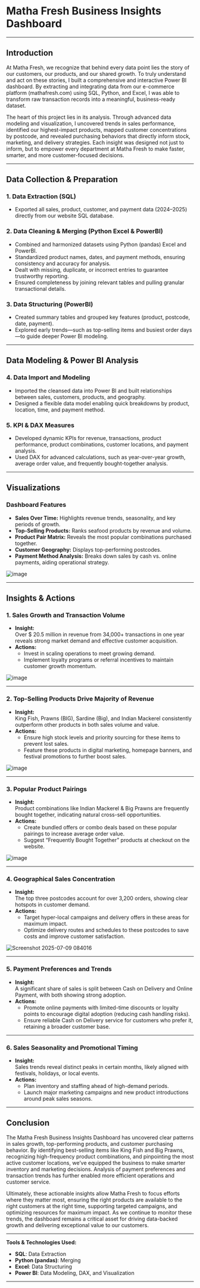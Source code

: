 # Matha Fresh Business Insights Dashboard

---

## Introduction

At Matha Fresh, we recognize that behind every data point lies the story of our customers, our products, and our shared growth. To truly understand and act on these stories, I built a comprehensive and interactive Power BI dashboard. By extracting and integrating data from our e-commerce platform (mathafresh.com) using SQL, Python, and Excel, I was able to transform raw transaction records into a meaningful, business-ready dataset.

The heart of this project lies in its analysis. Through advanced data modeling and visualization, I uncovered trends in sales performance, identified our highest-impact products, mapped customer concentrations by postcode, and revealed purchasing behaviors that directly inform stock, marketing, and delivery strategies. Each insight was designed not just to inform, but to empower every department at Matha Fresh to make faster, smarter, and more customer-focused decisions.

---

## Data Collection & Preparation

### 1. Data Extraction (SQL)
- Exported all sales, product, customer, and payment data (2024–2025) directly from our website SQL database.

 
### 2. Data Cleaning & Merging (Python Excel & PowerBI)
- Combined and harmonized datasets using Python (pandas) Excel and PowerBI.
- Standardized product names, dates, and payment methods, ensuring consistency and accuracy for analysis.
- Dealt with missing, duplicate, or incorrect entries to guarantee trustworthy reporting.
- Ensured completeness by joining relevant tables and pulling granular transactional details.

### 3. Data Structuring (PowerBI)
- Created summary tables and grouped key features (product, postcode, date, payment).
- Explored early trends—such as top-selling items and busiest order days—to guide deeper Power BI modeling.

---

## Data Modeling & Power BI Analysis

### 4. Data Import and Modeling
- Imported the cleansed data into Power BI and built relationships between sales, customers, products, and geography.
- Designed a flexible data model enabling quick breakdowns by product, location, time, and payment method.

### 5. KPI & DAX Measures
- Developed dynamic KPIs for revenue, transactions, product performance, product combinations, customer locations, and payment analysis.
- Used DAX for advanced calculations, such as year-over-year growth, average order value, and frequently bought-together analysis.

---

## Visualizations

### Dashboard Features
- **Sales Over Time:** Highlights revenue trends, seasonality, and key periods of growth.
- **Top-Selling Products:** Ranks seafood products by revenue and volume.
- **Product Pair Matrix:** Reveals the most popular combinations purchased together.
- **Customer Geography:** Displays top-performing postcodes.
- **Payment Method Analysis:** Breaks down sales by cash vs. online payments, aiding operational strategy.

![image](https://github.com/user-attachments/assets/9c3dc2f5-6694-4e50-993d-e92c7750384d)

---

## Insights & Actions

### 1. Sales Growth and Transaction Volume
- **Insight:**  
  Over $ 20.5 million in revenue from 34,000+ transactions in one year reveals strong market demand and effective customer acquisition.
- **Actions:**  
  - Invest in scaling operations to meet growing demand.
  - Implement loyalty programs or referral incentives to maintain customer growth momentum.
    
![image](https://github.com/user-attachments/assets/8686cec1-485a-4609-a12d-65dea6ef64e2)

---

### 2. Top-Selling Products Drive Majority of Revenue
- **Insight:**  
  King Fish, Prawns (BIG), Sardine (Big), and Indian Mackerel consistently outperform other products in both sales volume and value.
- **Actions:**  
  - Ensure high stock levels and priority sourcing for these items to prevent lost sales.
  - Feature these products in digital marketing, homepage banners, and festival promotions to further boost sales.
  
![image](https://github.com/user-attachments/assets/f121b947-3a61-4c11-abbf-1b406d39a563)

---

### 3. Popular Product Pairings
- **Insight:**  
  Product combinations like Indian Mackerel & Big Prawns are frequently bought together, indicating natural cross-sell opportunities.
- **Actions:**  
  - Create bundled offers or combo deals based on these popular pairings to increase average order value.
  - Suggest “Frequently Bought Together” products at checkout on the website.
  
![image](https://github.com/user-attachments/assets/121b0d42-1bf0-4fed-a4b5-9a07ac089429)

---

### 4. Geographical Sales Concentration
- **Insight:**  
  The top three postcodes account for over 3,200 orders, showing clear hotspots in customer demand.
- **Actions:**  
  - Target hyper-local campaigns and delivery offers in these areas for maximum impact.
  - Optimize delivery routes and schedules to these postcodes to save costs and improve customer satisfaction.

![Screenshot 2025-07-09 084016](https://github.com/user-attachments/assets/7ff68851-14ea-4ded-a113-229e69558651)

---

### 5. Payment Preferences and Trends
- **Insight:**  
  A significant share of sales is split between Cash on Delivery and Online Payment, with both showing strong adoption.
- **Actions:**  
  - Promote online payments with limited-time discounts or loyalty points to encourage digital adoption (reducing cash handling risks).
  - Ensure reliable Cash on Delivery service for customers who prefer it, retaining a broader customer base.

---

### 6. Sales Seasonality and Promotional Timing
- **Insight:**  
  Sales trends reveal distinct peaks in certain months, likely aligned with festivals, holidays, or local events.
- **Actions:**  
  - Plan inventory and staffing ahead of high-demand periods.
  - Launch major marketing campaigns and new product introductions around peak sales seasons.

---


## Conclusion

The Matha Fresh Business Insights Dashboard has uncovered clear patterns in sales growth, top-performing products, and customer purchasing behavior. By identifying best-selling items like King Fish and Big Prawns, recognizing high-frequency product combinations, and pinpointing the most active customer locations, we’ve equipped the business to make smarter inventory and marketing decisions. Analysis of payment preferences and transaction trends has further enabled more efficient operations and customer service.

Ultimately, these actionable insights allow Matha Fresh to focus efforts where they matter most, ensuring the right products are available to the right customers at the right time, supporting targeted campaigns, and optimizing resources for maximum impact. As we continue to monitor these trends, the dashboard remains a critical asset for driving data-backed growth and delivering exceptional value to our customers.


---

**Tools & Technologies Used:**  
- **SQL**: Data Extraction  
- **Python (pandas)**: Merging  
- **Excel**: Data Structuring  
- **Power BI**: Data Modeling, DAX, and Visualization

---
